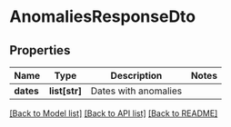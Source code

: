 # AnomaliesResponseDto

## Properties
Name | Type | Description | Notes
------------ | ------------- | ------------- | -------------
**dates** | **list[str]** | Dates with anomalies | 

[[Back to Model list]](../README.md#documentation-for-models) [[Back to API list]](../README.md#documentation-for-api-endpoints) [[Back to README]](../README.md)


